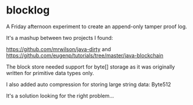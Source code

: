 # blocklog

A Friday afternoon experiment to create an append-only tamper proof log.

It's a mashup between two projects I found:

https://github.com/mrwilson/java-dirty
and
https://github.com/eugenp/tutorials/tree/master/java-blockchain

The block store needed support for byte[] storage as it was originally written for primitive data types only.

I also added auto compression for storing large string data: Byte512


It's a solution looking for the right problem... 